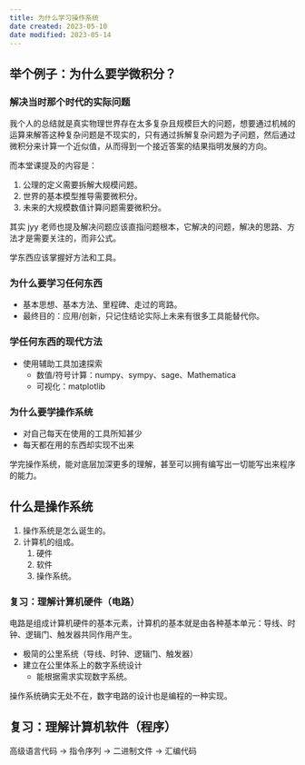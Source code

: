 ```yaml
---
title: 为什么学习操作系统
date created: 2023-05-10
date modified: 2023-05-14
---
```


## 举个例子：为什么要学微积分？

### 解决当时那个时代的实际问题

我个人的总结就是真实物理世界存在太多复杂且规模巨大的问题，想要通过机械的运算来解答这种复杂问题是不现实的，只有通过拆解复杂问题为子问题，然后通过微积分来计算一个近似值，从而得到一个接近答案的结果指明发展的方向。

而本堂课提及的内容是：

1. 公理的定义需要拆解大规模问题。
2. 世界的基本模型推导需要微积分。
3. 未来的大规模数值计算问题需要微积分。

其实 jyy 老师也提及解决问题应该直指问题根本，它解决的问题，解决的思路、方法才是需要关注的，而非公式。

学东西应该掌握好方法和工具。

### 为什么要学习任何东西
- 基本思想、基本方法、里程碑、走过的弯路。
- 最终目的：应用/创新，只记住结论实际上未来有很多工具能替代你。

### 学任何东西的现代方法
- 使用辅助工具加速探索
	- 数值/符号计算：numpy、sympy、sage、Mathematica
	- 可视化：matplotlib


### 为什么要学操作系统
- 对自己每天在使用的工具所知甚少
- 每天都在用的东西却实现不出来

学完操作系统，能对底层加深更多的理解，甚至可以拥有编写出一切能写出来程序的能力。

## 什么是操作系统
1. 操作系统是怎么诞生的。
2. 计算机的组成。
	1. 硬件
	2. 软件
	3. 操作系统。

### 复习：理解计算机硬件（电路）
电路是组成计算机硬件的基本元素，计算机的基本就是由各种基本单元：导线、时钟、逻辑门、触发器共同作用产生。

- 极简的公里系统（导线、时钟、逻辑门、触发器）
- 建立在公里体系上的数字系统设计
	- 能根据需求实现数字系统。

操作系统确实无处不在，数字电路的设计也是编程的一种实现。

## 复习：理解计算机软件（程序）
高级语言代码 -> 指令序列 -> 二进制文件 -> 汇编代码


